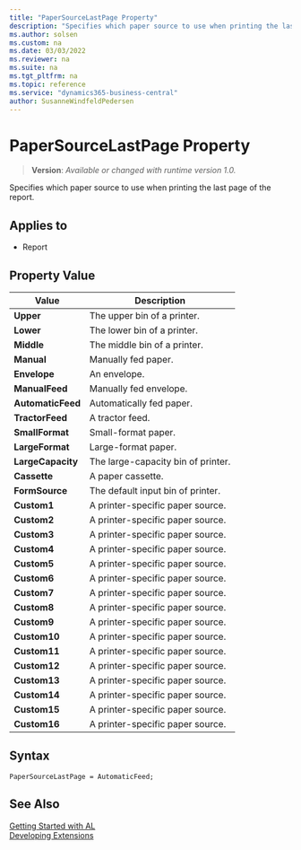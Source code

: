 ```yaml
---
title: "PaperSourceLastPage Property"
description: "Specifies which paper source to use when printing the last page of the report."
ms.author: solsen
ms.custom: na
ms.date: 03/03/2022
ms.reviewer: na
ms.suite: na
ms.tgt_pltfrm: na
ms.topic: reference
ms.service: "dynamics365-business-central"
author: SusanneWindfeldPedersen
---
```

[//]: # (START>DO_NOT_EDIT)
[//]: # (IMPORTANT:Do not edit any of the content between here and the END>DO_NOT_EDIT.)
[//]: # (Any modifications should be made in the .xml files in the ModernDev repo.)
# PaperSourceLastPage Property
> **Version**: _Available or changed with runtime version 1.0._

Specifies which paper source to use when printing the last page of the report.

## Applies to
-   Report

## Property Value

|Value|Description|
|-----------|---------------------------------------|
|**Upper**|The upper bin of a printer.|
|**Lower**|The lower bin of a printer.|
|**Middle**|The middle bin of a printer.|
|**Manual**|Manually fed paper.|
|**Envelope**|An envelope.|
|**ManualFeed**|Manually fed envelope.|
|**AutomaticFeed**|Automatically fed paper.|
|**TractorFeed**|A tractor feed.|
|**SmallFormat**|Small-format paper.|
|**LargeFormat**|Large-format paper.|
|**LargeCapacity**|The large-capacity bin of printer.|
|**Cassette**|A paper cassette.|
|**FormSource**|The default input bin of printer.|
|**Custom1**|A printer-specific paper source.|
|**Custom2**|A printer-specific paper source.|
|**Custom3**|A printer-specific paper source.|
|**Custom4**|A printer-specific paper source.|
|**Custom5**|A printer-specific paper source.|
|**Custom6**|A printer-specific paper source.|
|**Custom7**|A printer-specific paper source.|
|**Custom8**|A printer-specific paper source.|
|**Custom9**|A printer-specific paper source.|
|**Custom10**|A printer-specific paper source.|
|**Custom11**|A printer-specific paper source.|
|**Custom12**|A printer-specific paper source.|
|**Custom13**|A printer-specific paper source.|
|**Custom14**|A printer-specific paper source.|
|**Custom15**|A printer-specific paper source.|
|**Custom16**|A printer-specific paper source.|

[//]: # (IMPORTANT: END>DO_NOT_EDIT)


## Syntax

```AL
PaperSourceLastPage = AutomaticFeed;
```

## See Also  
[Getting Started with AL](../devenv-get-started.md)  
[Developing Extensions](../devenv-dev-overview.md)  